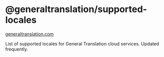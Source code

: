 # @generaltranslation/supported-locales

<a href='https://www.generaltranslation.com' target="_blank">generaltranslation.com</a>

List of supported locales for General Translation cloud services. Updated frequently.